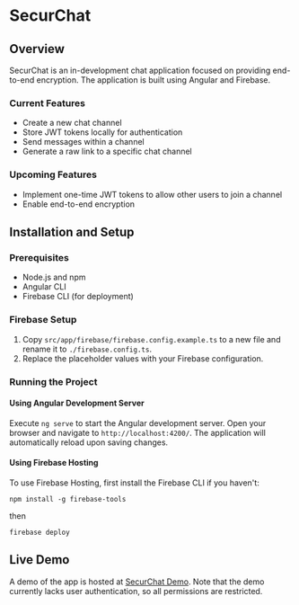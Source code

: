 # SecurChat

## Overview

SecurChat is an in-development chat application focused on providing end-to-end encryption. The application is built using Angular and Firebase.

### Current Features
- Create a new chat channel
- Store JWT tokens locally for authentication
- Send messages within a channel
- Generate a raw link to a specific chat channel

### Upcoming Features
- Implement one-time JWT tokens to allow other users to join a channel
- Enable end-to-end encryption

## Installation and Setup

### Prerequisites
- Node.js and npm
- Angular CLI
- Firebase CLI (for deployment)

### Firebase Setup

1. Copy `src/app/firebase/firebase.config.example.ts` to a new file and rename it to `./firebase.config.ts`.
2. Replace the placeholder values with your Firebase configuration.

### Running the Project

#### Using Angular Development Server

Execute `ng serve` to start the Angular development server. Open your browser and navigate to `http://localhost:4200/`. The application will automatically reload upon saving changes.

#### Using Firebase Hosting

To use Firebase Hosting, first install the Firebase CLI if you haven't:

```npm install -g firebase-tools```

then

```firebase deploy```

## Live Demo

A demo of the app is hosted at [SecurChat Demo](https://securr-chat.web.app/home). Note that the demo currently lacks user authentication, so all permissions are restricted.
